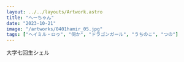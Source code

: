 ```yaml
---
layout: ../../layouts/Artwork.astro
title: "へーちゃん"
date: "2023-10-21"
image: "/artworks/0401hamir_05.jpg"
tags: ["ヘイミル・ロゥ", "伺か", "ドラゴンガール", "うちのこ", "つの"]
---
```


大学七回生シェル